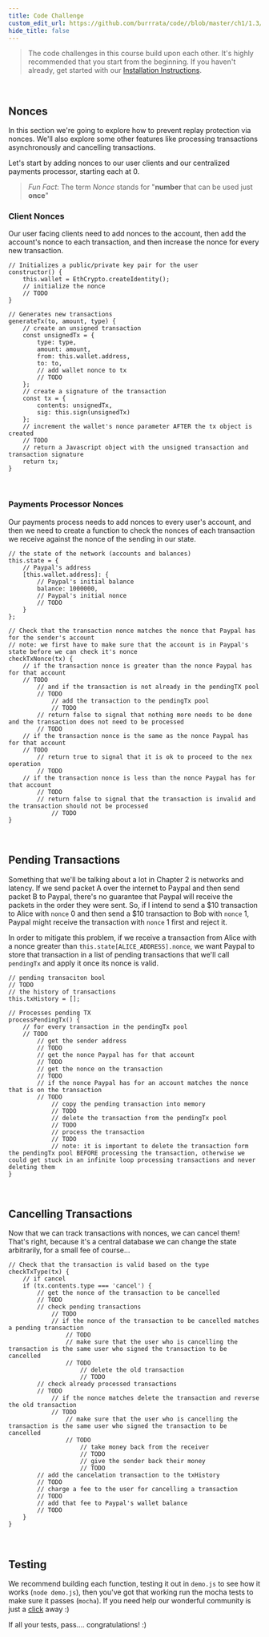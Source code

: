 ```yaml
---
title: Code Challenge
custom_edit_url: https://github.com/burrrata/code//blob/master/ch1/1.3/README.md
hide_title: false
---
```

<!-- This file is generated by /website/scripts/sync-util.js - changes will be overwritten! -->

> The code challenges in this course build upon each other. It's highly recommended that you start from the beginning. If you haven't already, get started with our [Installation Instructions](https://www.burrrata.ch/ces-website/docs/en/sync/dev-env-setup).

<br />

## Nonces

In this section we're going to explore how to prevent replay protection via nonces. We'll also explore some other features like processing transactions asynchronously and cancelling transactions.

Let's start by adding nonces to our user clients and our centralized payments processor, starting each at 0.

> *Fun Fact*: The term *Nonce* stands for "**number** that can be used just **once**"

### Client Nonces

Our user facing clients need to add nonces to the account, then add the account's nonce to each transaction, and then increase the nonce for every new transaction.
```
// Initializes a public/private key pair for the user
constructor() {
	this.wallet = EthCrypto.createIdentity();
	// initialize the nonce
	// TODO
}

// Generates new transactions
generateTx(to, amount, type) {
	// create an unsigned transaction
	const unsignedTx = {
		type: type,
		amount: amount,
		from: this.wallet.address,
		to: to,
		// add wallet nonce to tx
		// TODO
	};
	// create a signature of the transaction
	const tx = {
		contents: unsignedTx,
		sig: this.sign(unsignedTx)
	};
	// increment the wallet's nonce parameter AFTER the tx object is created
	// TODO
	// return a Javascript object with the unsigned transaction and transaction signature
	return tx;
}
```

<br />

### Payments Processor Nonces

Our payments process needs to add nonces to every user's account, and then we need to create a function to check the nonces of each transaction we receive against the nonce of the sending in our state.

```
// the state of the network (accounts and balances)
this.state = {
	// Paypal's address
	[this.wallet.address]: {
		// Paypal's initial balance
		balance: 1000000,
		// Paypal's initial nonce
		// TODO
	}
};

// Check that the transaction nonce matches the nonce that Paypal has for the sender's account
// note: we first have to make sure that the account is in Paypal's state before we can check it's nonce
checkTxNonce(tx) {
	// if the transaction nonce is greater than the nonce Paypal has for that account
	// TODO
		// and if the transaction is not already in the pendingTX pool
		// TODO
			// add the transaction to the pendingTx pool
			// TODO
		// return false to signal that nothing more needs to be done and the transaction does not need to be processed
		// TODO
	// if the transaction nonce is the same as the nonce Paypal has for that account
	// TODO
		// return true to signal that it is ok to proceed to the nex operation
		// TODO
	// if the transaction nonce is less than the nonce Paypal has for that account
		// TODO
		// return false to signal that the transaction is invalid and the transaction should not be processed
			// TODO
}
```

<br />

## Pending Transactions

Something that we'll be talking about a lot in Chapter 2 is networks and latency. If we send packet A over the internet to Paypal and then send packet B to Paypal, there's no guarantee that Paypal will receive the packets in the order they were sent. So, if I intend to send a $10 transaction to Alice with `nonce` 0 and then send a $10 transaction to Bob with `nonce` 1, Paypal might receive the transaction with `nonce` 1 first and reject it.

In order to mitigate this problem, if we receive a transaction from Alice with a nonce greater than `this.state[ALICE_ADDRESS].nonce`, we want Paypal to store that transaction in a list of pending transactions that we'll call `pendingTx` and apply it once its nonce is valid.

```
// pending transaciton bool
// TODO
// the history of transactions
this.txHistory = [];

// Processes pending TX
processPendingTx() {
	// for every transaction in the pendingTx pool
	// TODO
		// get the sender address
		// TODO
		// get the nonce Paypal has for that account
		// TODO
		// get the nonce on the transaction
		// TODO
		// if the nonce Paypal has for an account matches the nonce that is on the transaction
		// TODO
			// copy the pending transaction into memory
			// TODO
			// delete the transaction from the pendingTx pool
			// TODO
			// process the transaction
			// TODO
			// note: it is important to delete the transaction form the pendingTx pool BEFORE processing the transaction, otherwise we could get stuck in an infinite loop processing transactions and never deleting them
}
```

<br />

## Cancelling Transactions

Now that we can track transactions with nonces, we can cancel them! That's right, because it's a central database we can change the state arbitrarily, for a small fee of course...
```
// Check that the transaction is valid based on the type
checkTxType(tx) {
	// if cancel
	if (tx.contents.type === 'cancel') {
		// get the nonce of the transaction to be cancelled
		// TODO
		// check pending transactions
			// TODO
			// if the nonce of the transaction to be cancelled matches a pending transaction
				// TODO
				// make sure that the user who is cancelling the transaction is the same user who signed the transaction to be cancelled
				// TODO
					// delete the old transaction
					// TODO
		// check already processed transactions
		// TODO
			// if the nonce matches delete the transaction and reverse the old transaction
			// TODO
				// make sure that the user who is cancelling the transaction is the same user who signed the transaction to be cancelled
				// TODO
					// take money back from the receiver
					// TODO
					// give the sender back their money
					// TODO
		// add the cancelation transaction to the txHistory
		// TODO
		// charge a fee to the user for cancelling a transaction
		// TODO
		// add that fee to Paypal's wallet balance
		// TODO
	}
}
```

<br />

## Testing

We recommend building each function, testing it out in `demo.js` to see how it works (`node demo.js`), then you've got that working run the mocha tests to make sure it passes (`mocha`). If you need help our wonderful community is just a [click](https://forum.cryptoeconomics.study) away :)

If all your tests, pass.... congratulations! :)

<br />

